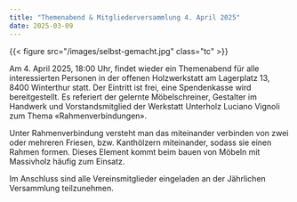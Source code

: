 ```yaml
---
title: "Themenabend & Mitgliederversammlung 4. April 2025"
date: 2025-03-09
---
```


{{< figure src="/images/selbst-gemacht.jpg" class="tc" >}}

Am 4. April 2025, 18:00 Uhr, findet wieder ein Themenabend für alle interessierten Personen in der offenen Holzwerkstatt am Lagerplatz 13, 8400 Winterthur statt. Der Eintritt ist frei, eine Spendenkasse wird bereitgestellt. Es referiert der gelernte Möbelschreiner, Gestalter im Handwerk und Vorstandsmitglied der Werkstatt Unterholz Luciano Vignoli zum Thema «Rahmenverbindungen».

Unter Rahmenverbindung versteht man das miteinander verbinden von zwei oder mehreren Friesen, bzw. Kanthölzern miteinander, sodass sie einen Rahmen formen. Dieses Element kommt beim bauen von Möbeln mit Massivholz häufig zum Einsatz.

Im Anschluss sind alle Vereinsmitglieder eingeladen an der Jährlichen Versammlung teilzunehmen.
